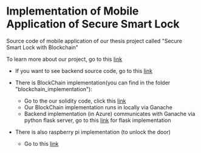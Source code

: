 # Implementation of Mobile Application of Secure Smart Lock

Source code of mobile application of our thesis project called "Secure Smart Lock with Blockchain"

To learn more about our project, go to this [link](https://github.com/mehmetozanguven/SecureSmartLockWithBlockChain-MobileApp/blob/master/report/CENG416-220201026_220201036_220201044-SmartSecureLock.pdf)

- If you want to see backend source code, go to this [link](https://github.com/safagunay/LockerApi)

- There is BlockChain implementation(you can find in the folder "blockchain_implementation"):
    - Go to the our solidity code, click this [link](https://github.com/mehmetozanguven/SecureSmartLockWithBlockChain-MobileApp/blob/master/blockchain_implementation/DeviceActivityLogger.sol)
    - Our BlockChain implementation runs in locally via Ganache
    - Backend implementation (in Azure) communicates with Ganache via python flask server, go to this [link](https://github.com/mehmetozanguven/SecureSmartLockWithBlockChain-MobileApp/blob/master/blockchain_implementation/ganacheclient.zip) for flask implementation
    
    
- There is also raspberry pi implementation (to unlock the door)
    - Go to this [link](https://github.com/mehmetozanguven/SecureSmartLockWithBlockChain-MobileApp/blob/master/raspberry_pi_implementation/secure_smart_lock_raspberryPi.py)
